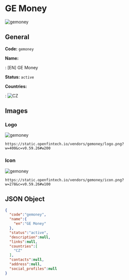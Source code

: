 
# GE Money 
![gemoney](https://static.openfintech.io/vendors/gemoney/logo.png?w=400&c=v0.59.26#w200)  

## General 
 
**Code:** `gemoney` 
 
**Name:** 
 
:	[EN] GE Money 
 
**Status:** `active` 
 
 
**Countries:** 
 
:	![CZ](https://cdnjs.cloudflare.com/ajax/libs/flag-icon-css/3.3.0/flags/4x3/cz.svg#w24)  

## Images 

### Logo 
 
![gemoney](https://static.openfintech.io/vendors/gemoney/logo.png?w=400&c=v0.59.26#w200)  

```
https://static.openfintech.io/vendors/gemoney/logo.png?w=400&c=v0.59.26#w200
```  

### Icon 
 
![gemoney](https://static.openfintech.io/vendors/gemoney/icon.png?w=278&c=v0.59.26#w100)  

```
https://static.openfintech.io/vendors/gemoney/icon.png?w=278&c=v0.59.26#w100
```  

## JSON Object 

```json
{
  "code":"gemoney",
  "name":{
    "en":"GE Money"
  },
  "status":"active",
  "description":null,
  "links":null,
  "countries":[
    "CZ"
  ],
  "contacts":null,
  "address":null,
  "social_profiles":null
}
```  
